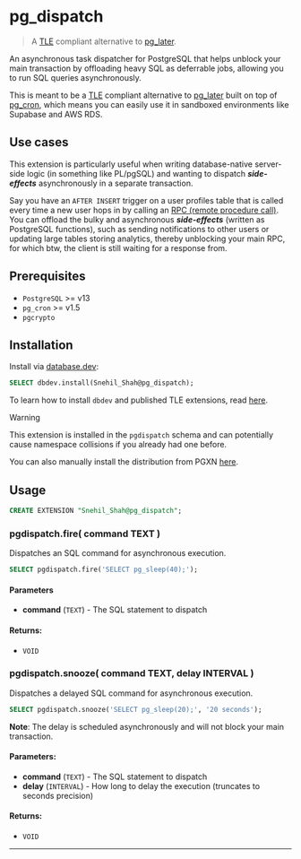 # pg_dispatch

> A [TLE](https://github.com/aws/pg_tle) compliant alternative to [pg_later](https://github.com/ChuckHend/pg_later).

An asynchronous task dispatcher for PostgreSQL that helps unblock your main transaction by offloading heavy SQL as deferrable jobs, allowing you to run SQL queries asynchronously.

This is meant to be a [TLE](https://github.com/aws/pg_tle) compliant alternative to [pg_later](https://github.com/ChuckHend/pg_later) built on top of [pg_cron](https://github.com/citusdata/pg_cron), which means you can easily use it in sandboxed environments like Supabase and AWS RDS.

## Use cases

This extension is particularly useful when writing database-native server-side logic (in something like PL/pgSQL) and wanting to dispatch **_side-effects_** asynchronously in a separate transaction.

Say you have an `AFTER INSERT` trigger on a user profiles table that is called every time a new user hops in by calling an [RPC (remote procedure call)](https://docs.postgrest.org/en/v12/references/api/functions.html).
You can offload the bulky and asynchronous **_side-effects_** (written as PostgreSQL functions), such as sending notifications to other users or updating large tables storing analytics, thereby unblocking your main RPC, for which btw, the client is still waiting for a response from.

## Prerequisites

- `PostgreSQL` >= v13
- `pg_cron` >= v1.5
- `pgcrypto`

## Installation

Install via [database.dev](https://database.dev/Snehil_Shah/pg_dispatch):

```sql
SELECT dbdev.install(Snehil_Shah@pg_dispatch);
```

To learn how to install `dbdev` and published TLE extensions, read [here](https://supabase.github.io/dbdev/install-in-db-client/).

> [!WARNING]
> This extension is installed in the `pgdispatch` schema and can potentially cause namespace collisions if you already had one before.

You can also manually install the distribution from PGXN [here](https://pgxn.org/dist/pg_dispatch/).

## Usage

```sql
CREATE EXTENSION "Snehil_Shah@pg_dispatch";
```

<!-- <docs> -->

### pgdispatch.fire( command TEXT )

Dispatches an SQL command for asynchronous execution.

```sql
SELECT pgdispatch.fire('SELECT pg_sleep(40);');
```

#### Parameters
  - **command** (`TEXT`) - The SQL statement to dispatch

#### Returns:
  - `VOID`

### pgdispatch.snooze( command TEXT, delay INTERVAL )

Dispatches a delayed SQL command for asynchronous execution.

```sql
SELECT pgdispatch.snooze('SELECT pg_sleep(20);', '20 seconds');
```

**Note**: The delay is scheduled asynchronously and will not block your main transaction.

#### Parameters:
  - **command** (`TEXT`) - The SQL statement to dispatch
  - **delay** (`INTERVAL`) - How long to delay the execution (truncates to seconds precision)

#### Returns:
  - `VOID`

<!-- /<docs> -->

***